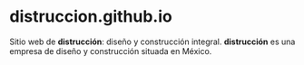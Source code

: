 # distruccion.github.io
Sitio web de **distrucción**: diseño y construcción integral. **distrucción** es una empresa de diseño y construcción situada en México.
